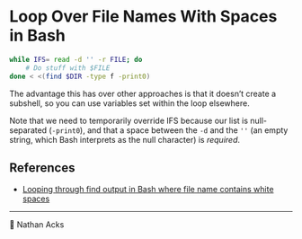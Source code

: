 # Loop Over File Names With Spaces in Bash

```bash
while IFS= read -d '' -r FILE; do
	# Do stuff with $FILE
done < <(find $DIR -type f -print0)
```

The advantage this has over other approaches is that it doesn’t create a subshell, so you can use variables set within the loop elsewhere.

Note that we need to temporarily override IFS because our list is null-separated (`-print0`), and that a space between the `-d` and the `''` (an empty string, which Bash interprets as the null character) is *required*.

## References

* [Looping through find output in Bash where file name contains white spaces](https://stackoverflow.com/a/23748641)

- - - -

👤 Nathan Acks
